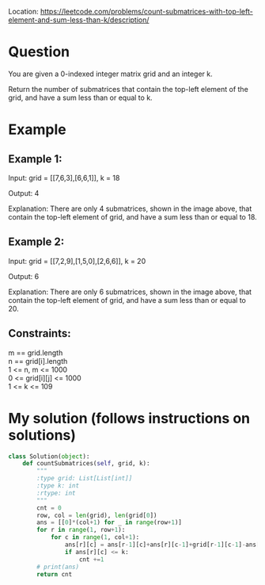 Location: https://leetcode.com/problems/count-submatrices-with-top-left-element-and-sum-less-than-k/description/
# Question
You are given a 0-indexed integer matrix grid and an integer k.

Return the number of submatrices that contain the top-left element of the grid, and have a sum less than or equal to k.

 
# Example

## Example 1:

Input: grid = [[7,6,3],[6,6,1]], k = 18

Output: 4

Explanation: There are only 4 submatrices, shown in the image above, that contain the top-left element of grid, and have a sum less than or equal to 18.

## Example 2:

Input: grid = [[7,2,9],[1,5,0],[2,6,6]], k = 20

Output: 6

Explanation: There are only 6 submatrices, shown in the image above, that contain the top-left element of grid, and have a sum less than or equal to 20.

## Constraints:
m == grid.length \
n == grid[i].length\
1 <= n, m <= 1000\
0 <= grid[i][j] <= 1000\
1 <= k <= 109
 

# My solution (follows instructions on solutions)
```python
class Solution(object):
    def countSubmatrices(self, grid, k):
        """
        :type grid: List[List[int]]
        :type k: int
        :rtype: int
        """
        cnt = 0
        row, col = len(grid), len(grid[0])
        ans = [[0]*(col+1) for _ in range(row+1)]
        for r in range(1, row+1):
            for c in range(1, col+1):
                ans[r][c] = ans[r-1][c]+ans[r][c-1]+grid[r-1][c-1]-ans[r-1][c-1]
                if ans[r][c] <= k:
                    cnt +=1
        # print(ans)
        return cnt          

```

